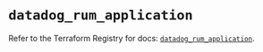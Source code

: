# `datadog_rum_application`

Refer to the Terraform Registry for docs: [`datadog_rum_application`](https://registry.terraform.io/providers/datadog/datadog/3.54.0/docs/resources/rum_application).
